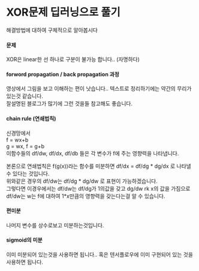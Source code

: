 # XOR문제 딥러닝으로 풀기
해결방법에 대하여 구체적으로 알아봅시다

#### 문제
XOR은 linear한 선 하나로 구분이 불가능 합니다.. (자명하다)

#### forword propagation / back propagation 과정
영상에서 그림을 보고 이해하는 편이 낫습니다.. 텍스트로 정리하기에는 약간의 무리가 있는것 같습니다.  
잘설명된 블로그가 많기에 그런 것을들 참고해도 좋습니다.

#### chain rule (연쇄법칙)
신경망에서  
f = wx+b  
g = wx, f = g+b  
이함수들의 df/dw, df/dx, df/db 들은 각 변수가 f에 주는 영향력을 나타냅니다.  

본론으로 연쇄법칙은 f(g(x))라는 함수를 미분하면 df/dx = df/dg * dg/dx 로 나타낼 수 있다는 것입니다.  
위와같은 경우의 df/dw는 df/dg * dg/dw 로 표현이 가능하겠습니다.  
그렇다면 이경우에서는 df/dw는 df/dg가 1의값을 갖고 dg/dw rk x의 값을 가짐으로 df/dw는 w는 f에 대하여 1*x만큼의 영향력을 갖는다는걸 알 수 있습니다.

#### 편미분
나머지 변수를 상수로보고 미분하는것입니다.

#### sigmoid의 미분
이미 미분되어 있는것을 사용하면 됩니다.. 혹은 텐서플로우에 이미 구현되어 있는 것을 사용하면 됩나다.
